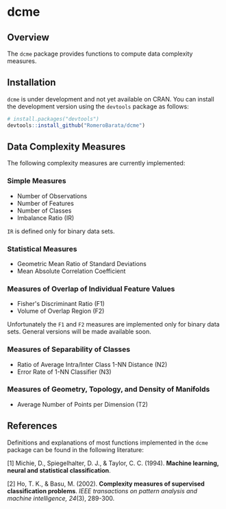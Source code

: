 # dcme
## Overview
The `dcme` package provides functions to compute data complexity measures.

## Installation
`dcme` is under development and not yet available on CRAN. You can install the
development version using the `devtools` package as follows:

```r
# install.packages("devtools")
devtools::install_github("RomeroBarata/dcme")
```

## Data Complexity Measures
The following complexity measures are currently implemented:

### Simple Measures
- Number of Observations
- Number of Features
- Number of Classes
- Imbalance Ratio (IR)

`IR` is defined only for binary data sets.

### Statistical Measures
- Geometric Mean Ratio of Standard Deviations
- Mean Absolute Correlation Coefficient

### Measures of Overlap of Individual Feature Values
- Fisher's Discriminant Ratio (F1)
- Volume of Overlap Region (F2)

Unfortunately the `F1` and `F2` measures are implemented only for binary data
sets. General versions will be made available soon.

### Measures of Separability of Classes
- Ratio of Average Intra/Inter Class 1-NN Distance (N2)
- Error Rate of 1-NN Classifier (N3)

### Measures of Geometry, Topology, and Density of Manifolds
- Average Number of Points per Dimension (T2)

## References
Definitions and explanations of most functions implemented in the `dcme`
package can be found in the following literature:

[1] Michie, D., Spiegelhalter, D. J., & Taylor, C. C. (1994). **Machine
learning, neural and statistical classification**.

[2] Ho, T. K., & Basu, M. (2002). **Complexity measures of supervised
classification problems**. _IEEE transactions on pattern analysis and machine
intelligence, 24_(3), 289-300.
